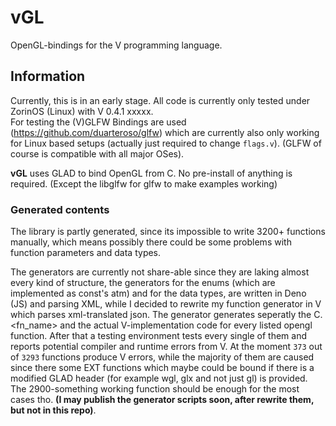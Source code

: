 # vGL
OpenGL-bindings for the V programming language.

## Information
Currently, this is in an early stage. All code is currently only tested under ZorinOS (Linux) with V 0.4.1 xxxxx.  
For testing the (V)GLFW Bindings are used (https://github.com/duarteroso/glfw) which are currently also only
working for Linux based setups (actually just required to change `flags.v`). (GLFW of course is compatible with all major OSes).

**vGL** uses GLAD to bind OpenGL from C. No pre-install of anything is required. (Except the libglfw for glfw
to make examples working)

### Generated contents
The library is partly generated, since its impossible to write 3200+ functions manually, which means
possibly there could be some problems with function parameters and data types. 

The generators are currently not share-able since they are laking almost every kind of structure,
the generators for the enums (which are implemented as const's atm) and for the data types, are
written in Deno (JS) and parsing XML, while I decided to rewrite my function generator in V
which parses xml-translated json. The generator generates seperatly the C.<fn_name> and the actual
V-implementation code for every listed opengl function. After that a testing environment tests every
single of them and reports potential compiler and runtime errors from V. 
At the moment ` 373 ` out of ` 3293 ` functions produce V errors, while the majority of them
are caused since there some EXT functions which maybe could be bound if there is a modified
GLAD header (for example wgl, glx and not just gl) is provided. 
The 2900-something working function should be enough for the most cases tho.
 **(I may publish the generator scripts soon, after rewrite them, but not in this repo)**.